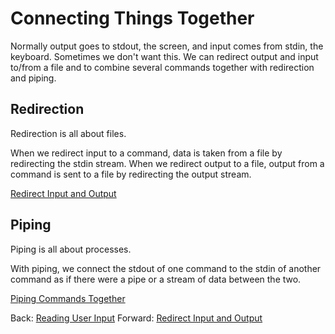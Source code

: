 # Connecting Things Together

Normally output goes to stdout, the screen, and input comes from stdin, the keyboard. Sometimes we don't want this. We can redirect output and input to/from a file and to combine several commands together with redirection and piping.

## Redirection

Redirection is all about files.

When we redirect input to a command, data is taken from a file by redirecting the stdin stream. When we redirect output to a file, output from a command is sent to a file by redirecting the output stream.

[Redirect Input and Output](10a_redirection.md)

## Piping

Piping is all about processes.

With piping, we connect the stdout of one command to the stdin of another command as if there were a pipe or a stream of data between the two.

[Piping Commands Together](10b_piping.md)


Back: [Reading User Input](08_read_user_input.md)
Forward: [Redirect Input and Output](10a_redirection.md)
